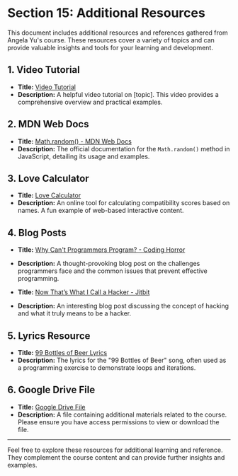 # Section 15: Additional Resources

This document includes additional resources and references gathered from Angela Yu's course. These resources cover a variety of topics and can provide valuable insights and tools for your learning and development.

## 1. Video Tutorial

- **Title:** [Video Tutorial](https://www.youtube.com/watch?v=GtOt7EBNEwQ)
- **Description:** A helpful video tutorial on [topic]. This video provides a comprehensive overview and practical examples.

## 2. MDN Web Docs

- **Title:** [Math.random() - MDN Web Docs](https://developer.mozilla.org/en-US/docs/Web/JavaScript/Reference/Global_Objects/Math/random)
- **Description:** The official documentation for the `Math.random()` method in JavaScript, detailing its usage and examples.

## 3. Love Calculator

- **Title:** [Love Calculator](https://www.lovecalculator.com/#google_vignette)
- **Description:** An online tool for calculating compatibility scores based on names. A fun example of web-based interactive content.

## 4. Blog Posts

- **Title:** [Why Can't Programmers Program? - Coding Horror](https://blog.codinghorror.com/why-cant-programmers-program/)
- **Description:** A thought-provoking blog post on the challenges programmers face and the common issues that prevent effective programming.

- **Title:** [Now That’s What I Call a Hacker - Jitbit](https://www.jitbit.com/alexblog/249-now-thats-what-i-call-a-hacker/)
- **Description:** An interesting blog post discussing the concept of hacking and what it truly means to be a hacker.

## 5. Lyrics Resource

- **Title:** [99 Bottles of Beer Lyrics](https://www.99-bottles-of-beer.net/lyrics.html)
- **Description:** The lyrics for the "99 Bottles of Beer" song, often used as a programming exercise to demonstrate loops and iterations.

## 6. Google Drive File

- **Title:** [Google Drive File](https://drive.google.com/file/d/1g8vVtqhSj44vcElfc-HK0nMbecteW8Yg/view)
- **Description:** A file containing additional materials related to the course. Please ensure you have access permissions to view or download the file.

---

Feel free to explore these resources for additional learning and reference. They complement the course content and can provide further insights and examples.
